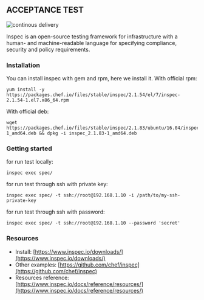 ## ACCEPTANCE TEST

![continous delivery](/pictures/continuous-delivery.png)

Inspec is an open-source testing framework for infrastructure with a human- and machine-readable language for specifying compliance, security and policy requirements.

### Installation

You can install inspec with gem and rpm, here we install it.
  With official rpm:

    yum install -y https://packages.chef.io/files/stable/inspec/2.1.54/el/7/inspec-2.1.54-1.el7.x86_64.rpm

  With official deb:

    wget https://packages.chef.io/files/stable/inspec/2.1.83/ubuntu/16.04/inspec_2.1.83-1_amd64.deb && dpkg -i inspec_2.1.83-1_amd64.deb

### Getting started

for run test locally:

    inspec exec spec/

for run test through ssh with private key:

    inspec exec spec/ -t ssh://root@192.168.1.10 -i /path/to/my-ssh-private-key

for run test through ssh with password:

    inspec exec spec/ -t ssh://root@192.168.1.10 --password 'secret'

### Resources

*   Install: [https://www.inspec.io/downloads/](https://www.inspec.io/downloads/)
*   Other examples: [https://github.com/chef/inspec](https://github.com/chef/inspec)
*   Resources reference: [https://www.inspec.io/docs/reference/resources/](https://www.inspec.io/docs/reference/resources/)
